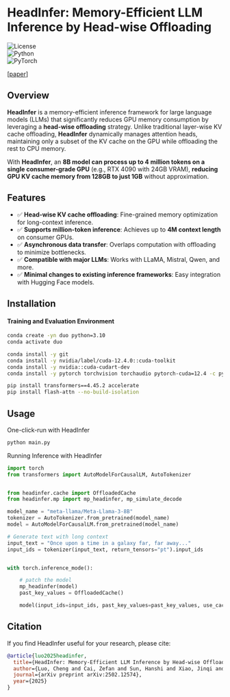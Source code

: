 # HeadInfer: Memory-Efficient LLM Inference by Head-wise Offloading  

![License](https://img.shields.io/badge/license-MIT-blue.svg)  
![Python](https://img.shields.io/badge/python-3.8%2B-blue)  
![PyTorch](https://img.shields.io/badge/PyTorch-1.12%2B-orange)  

[[paper](https://arxiv.org/abs/2502.12574)]

## Overview  

**HeadInfer** is a memory-efficient inference framework for large language models (LLMs) that significantly reduces GPU memory consumption by leveraging a **head-wise offloading** strategy. Unlike traditional layer-wise KV cache offloading, **HeadInfer** dynamically manages attention heads, maintaining only a subset of the KV cache on the GPU while offloading the rest to CPU memory.  

With **HeadInfer**, an **8B model can process up to 4 million tokens on a single consumer-grade GPU** (e.g., RTX 4090 with 24GB VRAM), **reducing GPU KV cache memory from 128GB to just 1GB** without approximation.  

## Features  

- ✅ **Head-wise KV cache offloading**: Fine-grained memory optimization for long-context inference.  
- ✅ **Supports million-token inference**: Achieves up to **4M context length** on consumer GPUs.  
- ✅ **Asynchronous data transfer**: Overlaps computation with offloading to minimize bottlenecks.  
- ✅ **Compatible with major LLMs**: Works with LLaMA, Mistral, Qwen, and more.  
- ✅ **Minimal changes to existing inference frameworks**: Easy integration with Hugging Face models.  

## Installation  

#### Training and Evaluation Environment

```bash
conda create -yn duo python=3.10
conda activate duo

conda install -y git
conda install -y nvidia/label/cuda-12.4.0::cuda-toolkit
conda install -y nvidia::cuda-cudart-dev
conda install -y pytorch torchvision torchaudio pytorch-cuda=12.4 -c pytorch -c nvidia

pip install transformers==4.45.2 accelerate 
pip install flash-attn --no-build-isolation
```


## Usage  

One-click-run with HeadInfer

```bash
python main.py
```

Running Inference with HeadInfer
```python
import torch
from transformers import AutoModelForCausalLM, AutoTokenizer


from headinfer.cache import OffloadedCache
from headinfer.mp import mp_headinfer, mp_simulate_decode

model_name = "meta-llama/Meta-Llama-3-8B"
tokenizer = AutoTokenizer.from_pretrained(model_name)
model = AutoModelForCausalLM.from_pretrained(model_name)

# Generate text with long context
input_text = "Once upon a time in a galaxy far, far away..."
input_ids = tokenizer(input_text, return_tensors="pt").input_ids


with torch.inference_mode():

    # patch the model
    mp_headinfer(model)
    past_key_values = OffloadedCache()

    model(input_ids=input_ids, past_key_values=past_key_values, use_cache=True, num_logits_to_keep=1)

```

## Citation
If you find HeadInfer useful for your research, please cite:

```bibtex
@article{luo2025headinfer,
  title={HeadInfer: Memory-Efficient LLM Inference by Head-wise Offloading},
  author={Luo, Cheng and Cai, Zefan and Sun, Hanshi and Xiao, Jinqi and Yuan, Bo and Xiao, Wen and Hu, Junjie and Zhao, Jiawei and Chen, Beidi and Anandkumar, Anima},
  journal={arXiv preprint arXiv:2502.12574},
  year={2025}
}
```
